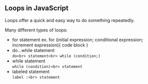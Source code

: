 ## Loops in JavaScript

Loops offer a quick and easy way to do something repeatedly.

Many different types of loops:
- for statement
  ex. for (initial expression; conditional expression; increment expression){ code block }
- do...while statement<br>
  `do<br>
    statement<br>
  while (condition;)`<br>
- while statement<br>
  `while (condition)<br>
    statement`<br>
- labeled statement<br>
  `label :<br>
    statement`<br>
